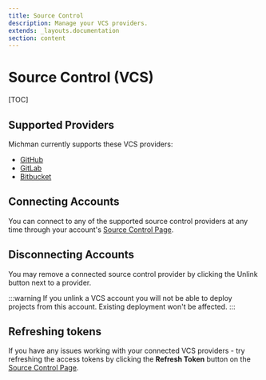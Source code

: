```yaml
---
title: Source Control
description: Manage your VCS providers.
extends: _layouts.documentation
section: content
---
```


# Source Control (VCS)

[TOC]



## Supported Providers

Michman currently supports these VCS providers:
- [GitHub](https://github.com)
- [GitLab](https://gitlab.com)
- [Bitbucket](https://bitbucket.com)



## Connecting Accounts

You can connect to any of the supported source control providers at any time through your account's [Source Control Page][vsc].



## Disconnecting Accounts

You may remove a connected source control provider by clicking the Unlink button next to a provider.

:::warning
If you unlink a VCS account you will not be able to deploy projects from this account. Existing deployment won't be affected.
:::



## Refreshing tokens

If you have any issues working with your connected VCS providers -
try refreshing the access tokens by clicking the **Refresh Token** button on the [Source Control Page][vsc]. 



[vsc]: https://michman.dev/account/vcs "Michman Account VCS Management Page"
